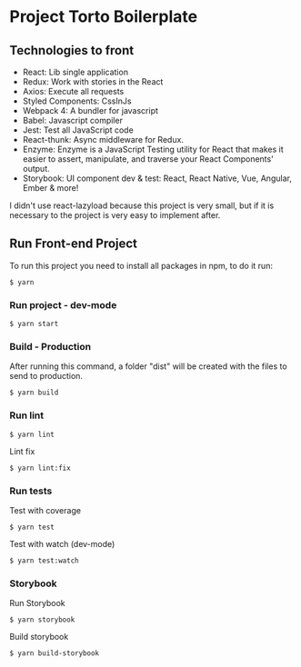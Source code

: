 # Project Torto Boilerplate

## Technologies to front

- React: Lib single application
- Redux: Work with stories in the React
- Axios: Execute all requests
- Styled Components: CssInJs
- Webpack 4: A bundler for javascript
- Babel: Javascript compiler
- Jest: Test all JavaScript code
- React-thunk: Async middleware for Redux.
- Enzyme: Enzyme is a JavaScript Testing utility for React that makes it easier to assert, manipulate, and traverse your React Components' output.
- Storybook: UI component dev & test: React, React Native, Vue, Angular, Ember & more!

I didn't use react-lazyload because this project is very small, but if it is necessary to the project is very easy to implement after.

## Run Front-end Project

  To run this project you need to install all packages in npm, to do it run:

`$ yarn`

### Run project - dev-mode

`$ yarn start`

### Build - Production

After running this command, a folder "dist" will be created with the files to send to production.

`$ yarn build`

### Run lint

`$ yarn lint`

Lint fix

`$ yarn lint:fix`

### Run tests

Test with coverage

`$ yarn test`

Test with watch (dev-mode)

`$ yarn test:watch`

### Storybook

Run Storybook

`$ yarn storybook`

Build storybook

`$ yarn build-storybook`
